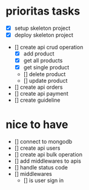 # prioritas tasks

- [x] setup skeleton project
- [x] deploy skeleton project
- [] create api crud operation
  - [x] add product
  - [x] get all products
  - [x] get single product
  - [] delete product
  - [] update product
- [] create api orders
- [] create api payment
- [] create guideline

# nice to have
- [] connect to mongodb
- [] create api users
- [] create api bulk operation
- [] add middlewares to apis
- [] handle status code
- [] middlewares
  - [] is user sign in

